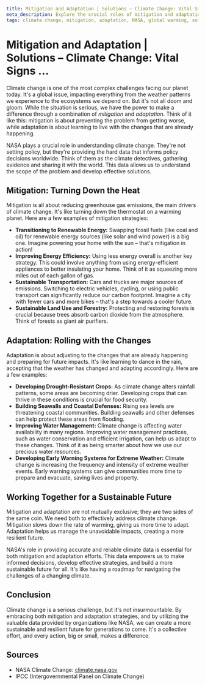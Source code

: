 ```yaml
title: Mitigation and Adaptation | Solutions – Climate Change: Vital Signs ...
meta_description: Explore the crucial roles of mitigation and adaptation in addressing climate change. Discover how these strategies, alongside NASA's scientific contributions, are essential for navigating a changing world.
tags: climate change, mitigation, adaptation, NASA, global warming, solutions, sustainability, environment, climate science
```

# Mitigation and Adaptation | Solutions – Climate Change: Vital Signs ...

Climate change is one of the most complex challenges facing our planet today.  It's a global issue, impacting everything from the weather patterns we experience to the ecosystems we depend on.  But it's not all doom and gloom. While the situation is serious, we have the power to make a difference through a combination of *mitigation* and *adaptation*.  Think of it like this: mitigation is about preventing the problem from getting worse, while adaptation is about learning to live with the changes that are already happening.

NASA plays a crucial role in understanding climate change.  They're not setting policy, but they're providing the hard data that informs policy decisions worldwide.  Think of them as the climate detectives, gathering evidence and sharing it with the world. This data allows us to understand the scope of the problem and develop effective solutions.

## Mitigation: Turning Down the Heat

Mitigation is all about reducing greenhouse gas emissions, the main drivers of climate change.  It's like turning down the thermostat on a warming planet. Here are a few examples of mitigation strategies:

* **Transitioning to Renewable Energy:**  Swapping fossil fuels (like coal and oil) for renewable energy sources (like solar and wind power) is a big one. Imagine powering your home with the sun – that's mitigation in action!
* **Improving Energy Efficiency:**  Using less energy overall is another key strategy.  This could involve anything from using energy-efficient appliances to better insulating your home. Think of it as squeezing more miles out of each gallon of gas.
* **Sustainable Transportation:**  Cars and trucks are major sources of emissions.  Switching to electric vehicles, cycling, or using public transport can significantly reduce our carbon footprint.  Imagine a city with fewer cars and more bikes – that's a step towards a cooler future.
* **Sustainable Land Use and Forestry:**  Protecting and restoring forests is crucial because trees absorb carbon dioxide from the atmosphere.  Think of forests as giant air purifiers.

## Adaptation: Rolling with the Changes

Adaptation is about adjusting to the changes that are already happening and preparing for future impacts.  It's like learning to dance in the rain, accepting that the weather has changed and adapting accordingly.  Here are a few examples:

* **Developing Drought-Resistant Crops:** As climate change alters rainfall patterns, some areas are becoming drier.  Developing crops that can thrive in these conditions is crucial for food security.
* **Building Seawalls and Coastal Defenses:**  Rising sea levels are threatening coastal communities. Building seawalls and other defenses can help protect these areas from flooding.
* **Improving Water Management:**  Climate change is affecting water availability in many regions.  Improving water management practices, such as water conservation and efficient irrigation, can help us adapt to these changes.  Think of it as being smarter about how we use our precious water resources.
* **Developing Early Warning Systems for Extreme Weather:**  Climate change is increasing the frequency and intensity of extreme weather events.  Early warning systems can give communities more time to prepare and evacuate, saving lives and property.

## Working Together for a Sustainable Future

Mitigation and adaptation are not mutually exclusive; they are two sides of the same coin. We need both to effectively address climate change.  Mitigation slows down the rate of warming, giving us more time to adapt.  Adaptation helps us manage the unavoidable impacts, creating a more resilient future.

NASA's role in providing accurate and reliable climate data is essential for both mitigation and adaptation efforts.  This data empowers us to make informed decisions, develop effective strategies, and build a more sustainable future for all.  It's like having a roadmap for navigating the challenges of a changing climate.

## Conclusion

Climate change is a serious challenge, but it's not insurmountable. By embracing both mitigation and adaptation strategies, and by utilizing the valuable data provided by organizations like NASA, we can create a more sustainable and resilient future for generations to come.  It's a collective effort, and every action, big or small, makes a difference.


## Sources

* NASA Climate Change: [climate.nasa.gov](climate.nasa.gov)
* IPCC (Intergovernmental Panel on Climate Change)